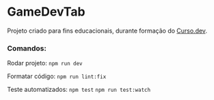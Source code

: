 # GameDevTab

Projeto criado para fins educacionais, durante formação do [Curso.dev](https://curso.dev/).

### Comandos:

Rodar projeto: `npm run dev`

Formatar código: `npm run lint:fix`

Teste automatizados:
    `npm test`
    `npm run test:watch`
